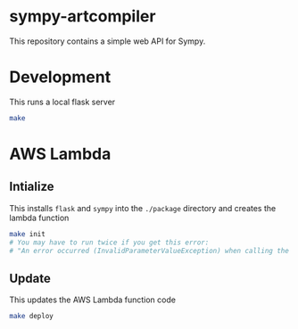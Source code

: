 # sympy-artcompiler

This repository contains a simple web API for Sympy.

# Development
This runs a local flask server
```bash
make
```

# AWS Lambda

## Intialize
This installs `flask` and `sympy` into the `./package` directory and creates the lambda function
```bash
make init
# You may have to run twice if you get this error:
# "An error occurred (InvalidParameterValueException) when calling the CreateFunction operation: The role defined for the function cannot be assumed by Lambda."
```

## Update
This updates the AWS Lambda function code
```bash
make deploy
```
